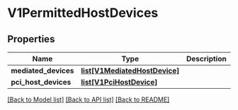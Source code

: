 # V1PermittedHostDevices

## Properties
Name | Type | Description | Notes
------------ | ------------- | ------------- | -------------
**mediated_devices** | [**list[V1MediatedHostDevice]**](V1MediatedHostDevice.md) |  | [optional] 
**pci_host_devices** | [**list[V1PciHostDevice]**](V1PciHostDevice.md) |  | [optional] 

[[Back to Model list]](../README.md#documentation-for-models) [[Back to API list]](../README.md#documentation-for-api-endpoints) [[Back to README]](../README.md)


